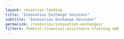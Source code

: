 ```yaml
---
layout: resources-landing
title: "Innovation Exchange Sessions"
subtitle: "Innovation Exchange Sessions"
permalink: /resources/innovation-exchanges/
filters: federal-financial-assistance training omb
---
```

